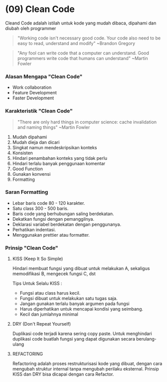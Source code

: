 <h1>(09) Clean Code</h1>

<p>Cleand Code adalah istilah untuk kode yang mudah dibaca, dipahami dan diubah oleh programmer</p>

> "Working code isn't necessary good code. Your code also need to be easy to read, understand and modify" ~Brandon Gregory

> "Any fool can write code that a computer can understand. Good programmers write code that humans can understand" ~Martin Fowler

### Alasan Mengapa "Clean Code"
  - Work collaboration
  - Feature Development
  - Faster Development

### Karakteristik "Clean Code"
> "There are only hard things in computer science: cache invalidation and naming things" ~Martin Fowler

1. Mudah dipahami
2. Mudah dieja dan dicari
3. Singkat namun mendeskripsikan konteks
4. Konsisten
5. Hindari penambahan konteks yang tidak perlu
6. Hindari terlalu banyak penggunaan komentar
7. Good Function
8. Gunakan konvensi
9. Formatting

### Saran Formatting
- Lebar baris code 80 - 120 karakter.
- Satu class 300 - 500 baris.
- Baris code yang berhubungan saling berdekatan.
- Dekatkan fungsi dengan pemanggilnya.
- Deklarasi variabel berdekatan dengan penggunanya.
- Perhatikan indentasi.
- Menggunakan prettier atau formatter. 

### Prinsip "Clean Code"
1. KISS (Keep It So Simple)
   <p>Hindari membuat fungsi yang dibuat untuk melakukan A, sekaligus memodifikasi B, mengecek fungsi C, dst</p>

    <p>Tips Untuk Selalu KISS : </p>

    - Fungsi atau class harus kecil.
    - Fungsi dibuat untuk melakukan satu tugas saja.
    - Jangan gunakan terlalu banyak argumen pada fungsi
    - Harus diperhatikan untuk mencapai kondisi yang seimbang.
    - Kecil dan jumlahnya minimal

2. DRY (Don't Repeat Yourself)
   <p>Duplikasi code terjadi karena sering copy paste. Untuk menghindari duplikasi code buatlah fungsi yang dapat digunakan secara berulang-ulang</p>

3. REFACTORING
   <p>Refactoring adalah proses restrukturisasi kode yang dibuat, dengan cara mengubah struktur internal tanpa mengubah perilaku eksternal. Prinsip KISS dan DRY bisa dicapai dengan cara Refactor. </p>

  